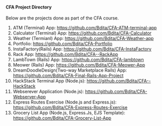 #### CFA Project Directory

Below are the projects done as part of the CFA course.
1) ATM (Terminal) App: https://github.com/Bdita/CFA-ATM-terminal-app
2) Calculator (Terminal) App: https://github.com/Bdita/CFA-Calculator
3) Weather (Termianl) App:  https://github.com/Bdita/CFA-Weather-app
4) Portfolio: https://github.com/Bdita/CFA-Portfolio
5) InstaFactory(Rails) App: https://github.com/Bdita/CFA-InstaFactory
6) Rack App: https://github.com/Bdita/CFA--RackApp
7) LambTown (Rails) App: https://github.com/Bdita/CFA-lambtown
8) Meower (Rails) App: https://github.com/Bdita/CFA-Meower-App
9) DreamDoodleDesign(Two-way Marketplace Rails) App: https://github.com/Bdita/CFA-Final-Rails-App-Project
10) HackStack Terminal App (Node.js): https://github.com/Bdita/CFA--HackStack
11) Webserever Application (Node.js): https://github.com/Bdita/CFA-Webserver-App
12) Express Routes Exercise (Node.js and Express.js): https://github.com/Bdita/CFA-Express-Routes-Exercise
13) Grocery List App (Node.js, Express.Js, EJS Template): https://github.com/Bdita/CFA-Grocery-List-App

